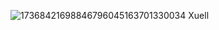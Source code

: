 ![17368421698846796045163701330034](https://github.com/user-attachments/assets/7d63845d-42f6-4e65-9c8e-f765811dea4a)
Xuell
